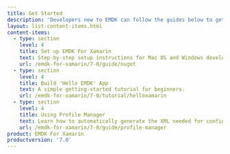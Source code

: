 ```yaml
---
title: Get Started
description: 'Developers new to EMDK can follow the guides below to get their development environment set up and begin to understand the foundations of EMDK for Xamarin.'
layout: list-content-items.html
content-items:
  - type: section
    level: 4
    title: Set up EMDK For Xamarin
    text: Step-by-step setup instructions for Mac OS and Windows development hosts.
    url: /emdk-for-xamarin/7-0/guide/nuget
  - type: section
    level: 4
    title: Build 'Hello EMDK' App
    text: A simple getting-started tutorial for beginners.
    url: /emdk-for-xamarin/7-0/tutorial/helloxamarin
  - type: section
    level: 4
    title: Using Profile Manager
    text: Learn how to automatically generate the XML needed for configuring Zebra devices.
    url: /emdk-for-xamarin/7-0/guide/profile-manager
product: EMDK For Xamarin
productversion: '7.0'
---
```

           
<!-- 10/1/18- removed; obsolete

  - type: section
    level: 4
    title: Configure A Device
    text: Update a device to provide full feature support
    url: /emdk-for-xamarin/7-0/guide/deviceupdate

 -->









